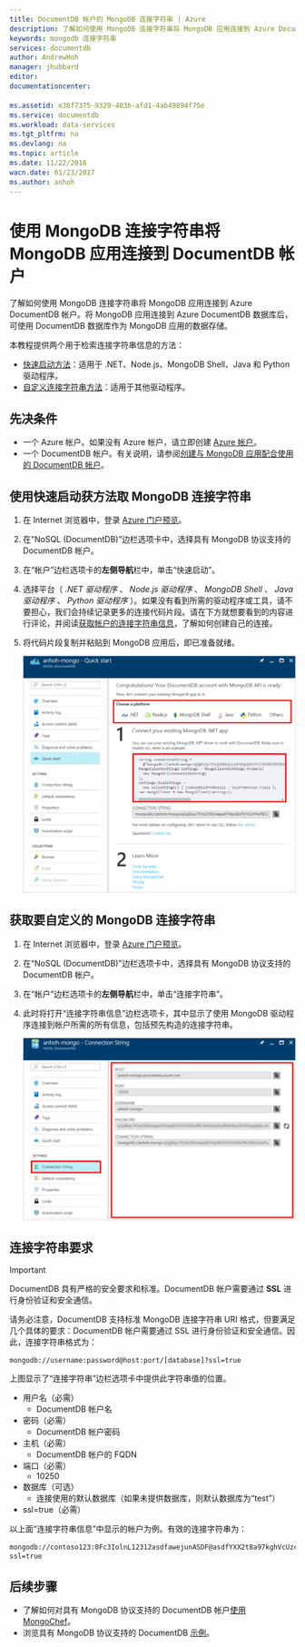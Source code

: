 ```yaml
---
title: DocumentDB 帐户的 MongoDB 连接字符串 | Azure
description: 了解如何使用 MongoDB 连接字符串将 MongoDB 应用连接到 Azure DocumentDB 帐户。
keywords: mongodb 连接字符串
services: documentdb
author: AndrewHoh
manager: jhubbard
editor: 
documentationcenter: 

ms.assetid: e36f7375-9329-403b-afd1-4ab49894f75e
ms.service: documentdb
ms.workload: data-services
ms.tgt_pltfrm: na
ms.devlang: na
ms.topic: article
ms.date: 11/22/2016
wacn.date: 01/23/2017
ms.author: anhoh
---
```


# 使用 MongoDB 连接字符串将 MongoDB 应用连接到 DocumentDB 帐户
了解如何使用 MongoDB 连接字符串将 MongoDB 应用连接到 Azure DocumentDB 帐户。将 MongoDB 应用连接到 Azure DocumentDB 数据库后，可使用 DocumentDB 数据库作为 MongoDB 应用的数据存储。

本教程提供两个用于检索连接字符串信息的方法：

- [快速启动方法](#QuickStartConnection)：适用于 .NET、Node.js、MongoDB Shell、Java 和 Python 驱动程序。
- [自定义连接字符串方法](#GetCustomConnection)：适用于其他驱动程序。

## 先决条件

- 一个 Azure 帐户。如果没有 Azure 帐户，请立即创建 [Azure 帐户](https://www.azure.cn/pricing/1rmb-trial/)。
- 一个 DocumentDB 帐户。有关说明，请参阅[创建与 MongoDB 应用配合使用的 DocumentDB 帐户](./documentdb-create-mongodb-account.md)。

## <a id="QuickStartConnection"></a>使用快速启动获方法取 MongoDB 连接字符串
1. 在 Internet 浏览器中，登录 [Azure 门户预览](https://portal.azure.cn)。
2. 在“NoSQL \(DocumentDB\)”边栏选项卡中，选择具有 MongoDB 协议支持的 DocumentDB 帐户。
3. 在“帐户”边栏选项卡的**左侧导航**栏中，单击“快速启动”。
4. 选择平台（ *.NET 驱动程序* 、 *Node.js 驱动程序* 、 *MongoDB Shell* 、 *Java 驱动程序* 、 *Python 驱动程序* ）。如果没有看到所需的驱动程序或工具，请不要担心，我们会持续记录更多的连接代码片段。请在下方就想要看到的内容进行评论，并阅读[获取帐户的连接字符串信息](#GetCustomConnection)，了解如何创建自己的连接。
5. 将代码片段复制并粘贴到 MongoDB 应用后，即已准备就绪。

    ![“快速启动”边栏选项卡的屏幕截图](./media/documentdb-connect-mongodb-account/QuickStartBlade.png)  

## <a id="GetCustomConnection" name="a-idgetcustomconnectiona-get-the-mongodb-connection-string-to-customize"></a>获取要自定义的 MongoDB 连接字符串
1. 在 Internet 浏览器中，登录 [Azure 门户预览](https://portal.azure.cn)。
2. 在“NoSQL \(DocumentDB\)”边栏选项卡中，选择具有 MongoDB 协议支持的 DocumentDB 帐户。
3. 在“帐户”边栏选项卡的**左侧导航**栏中，单击“连接字符串”。
4. 此时将打开“连接字符串信息”边栏选项卡，其中显示了使用 MongoDB 驱动程序连接到帐户所需的所有信息，包括预先构造的连接字符串。

    ![连接字符串边栏选项卡的屏幕截图](./media/documentdb-connect-mongodb-account/ConnectionStringBlade.png)

## <a name="connection-string-requirements"></a> 连接字符串要求
> [!IMPORTANT]
DocumentDB 具有严格的安全要求和标准。DocumentDB 帐户需要通过 **SSL** 进行身份验证和安全通信。
>
>

请务必注意，DocumentDB 支持标准 MongoDB 连接字符串 URI 格式，但要满足几个具体的要求：DocumentDB 帐户需要通过 SSL 进行身份验证和安全通信。因此，连接字符串格式为：

```
mongodb://username:password@host:port/[database]?ssl=true
```

上图显示了“连接字符串”边栏选项卡中提供此字符串值的位置。

- 用户名（必需）
  - DocumentDB 帐户名
- 密码（必需）
  - DocumentDB 帐户密码
- 主机（必需）
  - DocumentDB 帐户的 FQDN
- 端口（必需）
  - 10250
- 数据库（可选）
  - 连接使用的默认数据库（如果未提供数据库，则默认数据库为“test”）
- ssl=true（必需）

以上面“连接字符串信息”中显示的帐户为例。有效的连接字符串为：

```
mongodb://contoso123:0Fc3IolnL12312asdfawejunASDF@asdfYXX2t8a97kghVcUzcDv98hawelufhawefafnoQRGwNj2nMPL1Y9qsIr9Srdw==@anhohmongo.documents.azure.com:10250/mydatabase?ssl=true
```

## 后续步骤
- 了解如何对具有 MongoDB 协议支持的 DocumentDB 帐户[使用 MongoChef](./documentdb-mongodb-mongochef.md)。
- 浏览具有 MongoDB 协议支持的 DocumentDB [示例](./documentdb-mongodb-samples.md)。

<!---HONumber=Mooncake_0109_2017-->
<!---Update_Description: show more details on how to get connection string -->